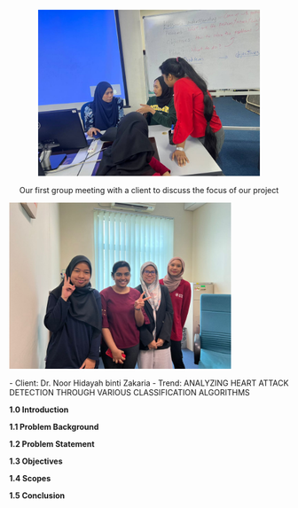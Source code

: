 <p align="center">
  <img src="https://github.com/NiesHW/SECB3203_P4B/blob/41270d9bdcf4dee3f012f73735c10d3c1be42c7c/Group_Project/Group_2/Task_1/first_meeting_with_client.jpg" alt="Our first group meeting with a client to discuss the focus of our project" width="400">
</p>


<p align="center">Our first group meeting with a client to discuss the focus of our project</p>
 <img src="https://github.com/NiesHW/SECB3203_P4B/blob/7c83c4de8b09e89cf46bcb7d9254405c360720d6/Group_Project/Group_2/Task_1/WhatsApp%20Image%202023-10-22%20at%207.15.30%20PM.jpeg" alt="Our first group meeting with a client to discuss the focus of our project" width="400">
</p>
- Client: Dr. Noor Hidayah binti Zakaria
- Trend: ANALYZING HEART ATTACK DETECTION THROUGH VARIOUS CLASSIFICATION ALGORITHMS


<p><b>1.0 Introduction</b></p>
<p><b>1.1 Problem Background</b></p>
<p><b>1.2 Problem Statement</b></p>
<p><b>1.3 Objectives </b></p>
<p><b>1.4 Scopes</b></p>
<p><b>1.5 Conclusion</b></p>




